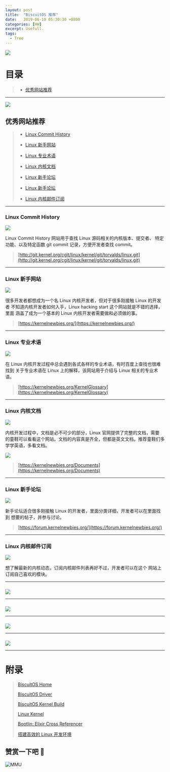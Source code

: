 ```yaml
---
layout: post
title:  "BiscuitOS 推荐"
date:   2019-06-10 05:30:30 +0800
categories: [HW]
excerpt: Usefull.
tags:
  - Tree
---
```


![](https://raw.githubusercontent.com/EmulateSpace/PictureSet/master/BiscuitOS/kernel/IND00000P.jpg)

# 目录

> - [优秀网站推荐](#A)

-------------------------------
<span id="A"></span>

![](https://raw.githubusercontent.com/EmulateSpace/PictureSet/master/BiscuitOS/kernel/IND00000T.jpg)

## 优秀网站推荐

> - [Linux Commit History](#A00)
>
> - [Linux 新手网站](#A01)
>
> - [Linux 专业术语](#A02)
>
> - [Linux 内核文档](#A03)
>
> - [Linux 新手论坛](#A04)
>
> - [Linux 新手论坛](#A04)
>
> - [Linux 内核邮件订阅](#A05)

---------------------------

### <span id="A00">Linux Commit History</span>

![](https://raw.githubusercontent.com/EmulateSpace/PictureSet/master/BiscuitOS/boot/WEB000000.png)

Linux Commit History 网站用于查找 Linux 源码相关的内核版本、提交者、
特定功能、以及特定函数 git commit 记录，方便开发者查找 commit。

> [http://git.kernel.org/cgit/linux/kernel/git/torvalds/linux.git](http://git.kernel.org/cgit/linux/kernel/git/torvalds/linux.git)

---------------------------

### <span id="A01">Linux 新手网站</span>

![](https://raw.githubusercontent.com/EmulateSpace/PictureSet/master/BiscuitOS/boot/WEB000001.png)

很多开发者都想成为一个名 Linux 内核开发者，但对于很多刚接触 Linux 的开发者
不知道内核开发者如何入手，Linux hacking start 这个网站就是不错的选择，里面
涵盖了成为一个基本的 Linux 内核开发者需要做和必须做的事。

> [https://kernelnewbies.org/](https://kernelnewbies.org/)

---------------------------

### <span id="A02">Linux 专业术语</span>

![](https://raw.githubusercontent.com/EmulateSpace/PictureSet/master/BiscuitOS/boot/WEB000002.png)

在 Linux 内核开发过程中总会遇到各式各样的专业术语，有时百度上查找也很难找到
关于专业术语在 Linux 上的解释，该网站用于介绍与 Linux 相关的专业术语。

> [https://kernelnewbies.org/KernelGlossary](https://kernelnewbies.org/KernelGlossary)

---------------------------

### <span id="A03">Linux 内核文档</span>

![](https://raw.githubusercontent.com/EmulateSpace/PictureSet/master/BiscuitOS/boot/WEB000003.png)

内核开发过程中，文档是必不可少的部分，Linux 官网提供了完整的文档，需要
的童鞋可以看看这个网站。文档的内容真是齐全，但都是英文文档，推荐童鞋们多
学学英语，多看文档。

![](https://raw.githubusercontent.com/EmulateSpace/PictureSet/master/BiscuitOS/boot/WEB000004.png)

> [https://kernelnewbies.org/Documents](https://kernelnewbies.org/Documents)

---------------------------

### <span id="A04">Linux 新手论坛</span>

![](https://raw.githubusercontent.com/EmulateSpace/PictureSet/master/BiscuitOS/boot/WEB000005.png)

新手论坛适合很多刚接触 Linux 的开发者，里面分类详细，开发者可以在里面找到
想要的帖子，并参与讨论。

> [https://forum.kernelnewbies.org/](https://forum.kernelnewbies.org/)

---------------------------

### <span id="A05">Linux 内核邮件订阅</span>

![](https://raw.githubusercontent.com/EmulateSpace/PictureSet/master/BiscuitOS/boot/WEB000006.png)

想了解最新的内核动态，订阅内核邮件列表再好不过，开发者可以在这个
网站上订阅自己喜欢的模块。

---------------------------

### <span id="A00"></span>

![](https://raw.githubusercontent.com/EmulateSpace/PictureSet/master/BiscuitOS/boot/WEB000000.png)


---------------------------

### <span id="A00"></span>

![](https://raw.githubusercontent.com/EmulateSpace/PictureSet/master/BiscuitOS/boot/WEB000000.png)


---------------------------

### <span id="A00"></span>

![](https://raw.githubusercontent.com/EmulateSpace/PictureSet/master/BiscuitOS/boot/WEB000000.png)


---------------------------

### <span id="A00"></span>

![](https://raw.githubusercontent.com/EmulateSpace/PictureSet/master/BiscuitOS/boot/WEB000000.png)





-----------------------------------------------

# <span id="附录">附录</span>

> [BiscuitOS Home](https://biscuitos.github.io/)
>
> [BiscuitOS Driver](https://biscuitos.github.io/blog/BiscuitOS_Catalogue/)
>
> [BiscuitOS Kernel Build](https://biscuitos.github.io/blog/Kernel_Build/)
>
> [Linux Kernel](https://www.kernel.org/)
>
> [Bootlin: Elixir Cross Referencer](https://elixir.bootlin.com/linux/latest/source)
>
> [搭建高效的 Linux 开发环境](https://biscuitos.github.io/blog/Linux-debug-tools/)

## 赞赏一下吧 🙂

![MMU](https://raw.githubusercontent.com/EmulateSpace/PictureSet/master/BiscuitOS/kernel/HAB000036.jpg)
